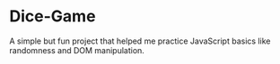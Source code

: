 # Dice-Game
A simple but fun project that helped me practice JavaScript basics like randomness and DOM manipulation.
